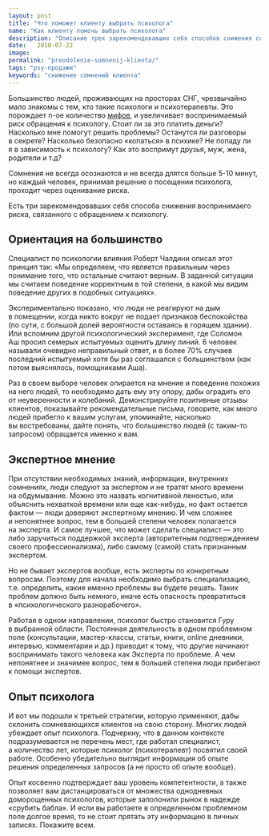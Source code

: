 ```yaml
---
layout: post
title: "Что поможет клиенту выбрать психолога"
name: "Как клиенту помочь выбрать психолога"
description: "Описание трех зарекомендовавших себя способов снижения сомнений клиента, связанных с обращением к психологу"
date:   2010-07-22			 
image: 
permalink: "preodolenie-somnenij-klienta/"
tags: "psy-продажи"
keywords: "снижение сомнений клиента"
---
```


<p>Большинство людей, проживающих на&nbsp;просторах СНГ, чрезвычайно мало знакомы с&nbsp;тем, кто такие психологи и&nbsp;психотерапевты. Это порождает n-ое количество <a href="/mify-o-psixologax-pomexa-ili-pomoshh/" >мифов</a>, и&nbsp;увеличивает воспринимаемый риск обращения к&nbsp;психологу. Стоит&nbsp;ли за&nbsp;это платить деньги? Насколько мне помогут решить проблемы? Останутся&nbsp;ли разговоры в&nbsp;секрете? Насколько безопасно «копаться» в&nbsp;психике? Не&nbsp;попаду&nbsp;ли я&nbsp;в&nbsp;зависимость к&nbsp;психологу? Как это воспримут друзья, муж, жена, родители и&nbsp;т.д?</p>
<p>Сомнения не&nbsp;всегда осознаются и&nbsp;не&nbsp;всегда длятся больше <nobr>5-10 минут,</nobr> но&nbsp;каждый человек, принимая решение о&nbsp;посещении психолога, проходит через оценивание риска.</p>
<p>Есть три зарекомендовавших себя способа снижения воспринимаего риска, связанного с&nbsp;обращением к&nbsp;психологу.</p>
<h2>Ориентация на&nbsp;большинство</h2>
<p>Специалист по&nbsp;психологии влияния Роберт Чалдини описал этот принцип так: «Мы&nbsp;определяем, что является правильным через понимание того, что остальные считают верным. В&nbsp;заданной ситуации мы&nbsp;считаем поведение корректным в&nbsp;той степени, в&nbsp;какой мы&nbsp;видим поведение других в&nbsp;подобных ситуациях».</p>
<p>Экспериментально показано, что люди не&nbsp;реагируют на&nbsp;дым в&nbsp;помещении, когда никто вокруг не&nbsp;подает признаков беспокойства (по&nbsp;сути, с&nbsp;большой долей вероятности оставаясь в&nbsp;горящем здании). Или вспомним другой психологический эксперимент, где Соломон Аш&nbsp;просил семерых испытуемых оценить длину линий.&nbsp;6&nbsp;человек называли очевидно неправильный ответ, и&nbsp;в&nbsp;более&nbsp;70% случаев последний испытуемый хотя&nbsp;бы раз соглашался с&nbsp;большинством (как потом выяснялось, помощниками Аша).</p>
<p>Раз в&nbsp;своем выборе человек опирается на&nbsp;мнение и&nbsp;поведение похожих на&nbsp;него людей, то&nbsp;необходимо дать ему эту опору, дабы оградить его от&nbsp;неуверенности и&nbsp;колебаний. Демонстрируйте позитивные отзывы клиентов, показывайте рекомендательные письма, говорите, как много людей прибегло к&nbsp;вашим услугам, упоминайте, насколько вы&nbsp;востребованы, дайте понять, что большинство людей (с&nbsp;таким-то запросом) обращается именно к&nbsp;вам.</p>
<h2>Экспертное мнение</h2>
<p>При отсутствии необходимых знаний, информации, внутренних сомнениях, люди следуют за&nbsp;экспертом и&nbsp;не&nbsp;тратят много времени на&nbsp;обдумывание. Можно это назвать когнитивной леностью, или объяснить нехваткой времени или еще как-нибудь, но&nbsp;факт остается фактом&nbsp;— люди доверяют экспертному мнению. И&nbsp;чем сложнее и&nbsp;непонятнее вопрос, тем в&nbsp;большей степени человек полагается на&nbsp;эксперта. И&nbsp;самое лучшее, что может сделать специалист&nbsp;— это либо заручиться поддержкой эксперта (авторитетным подтверждением своего профессионализма), либо самому (самой) стать признанным экспертом.</p>
<p>Но&nbsp;не&nbsp;бывает экспертов вообще, есть эксперты по&nbsp;конкретным вопросам. Поэтому для начала необходимо выбрать специализацию, т.е. определить, какие именно проблемы вы&nbsp;будете решать. Таких проблем должно быть немного, иначе есть опасность превратиться в&nbsp;«психологического разнорабочего».</p>
<p>Работая в&nbsp;одном направлении, психолог быстро становится Гуру в&nbsp;выбранной области. Постоянная деятельность в&nbsp;одном проблемном поле (консультации, мастер-классы, статьи, книги, online дневники, интервью, комментарии и&nbsp;др.) приводит к&nbsp;тому, что другие начинают воспринимать такого человека как Эксперта по&nbsp;проблеме. А&nbsp;чем непонятнее и&nbsp;значимее вопрос, тем в&nbsp;большей степени люди прибегают к&nbsp;помощи экспертов.</p>
<h2>Опыт психолога</h2>
<p>И&nbsp;вот мы&nbsp;подошли к&nbsp;третьей стратегии, которую применяют, дабы склонить сомневающихся клиентов на&nbsp;свою сторону. Многих людей убеждает опыт психолога. Подчеркну, что в&nbsp;данном контексте подразумевается не&nbsp;перечень мест, где работал специалист, а&nbsp;количество лет, которые психолог (психотерапевт) посвятил своей работе. Особенно убедительно выглядит информация об&nbsp;опыте решения определенных запросов (а&nbsp;не&nbsp;просто об&nbsp;опыте вообще).</p>
<p>Опыт косвенно подтверждает ваш уровень компетентности, а&nbsp;также позволяет вам дистанцироваться от&nbsp;множества однодневных доморощенных психологов, которые заполонили рынок в&nbsp;надежде «срубить бабла». И&nbsp;если вы&nbsp;работаете в&nbsp;определенном проблемном поле долгое время, то&nbsp;не&nbsp;стоит прятать эту информацию в&nbsp;личных записях. Покажите всем.</p>
